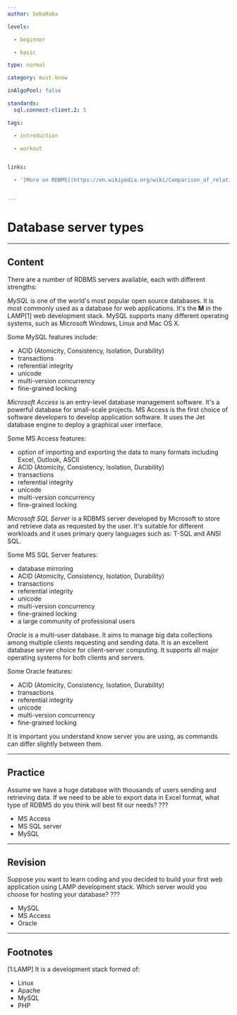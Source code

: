 ```yaml
---
author: SebaRaba

levels:

  - beginner

  - basic

type: normal

category: must-know

inAlgoPool: false

standards:
  sql.connect-client.2: 5

tags:

  - introduction

  - workout


links:

  - '[More on RDBMS](https://en.wikipedia.org/wiki/Comparison_of_relational_database_management_systems){website}'


---
```


# Database server types

---
## Content

There are a number of RDBMS servers available, each with different strengths:

*MySQL* is one of the world's most popular open source databases. It is most commonly used as a database for web applications. It's the **M** in the LAMP[1] web development stack. MySQL supports many different operating systems, such as Microsoft Windows, Linux and Mac OS X.

Some MySQL features include:
- ACID (Atomicity, Consistency, Isolation, Durability)
- transactions
- referential integrity
- unicode
- multi-version concurrency
- fine-grained locking

*Microsoft Access* is an entry-level database management software. It's a powerful database for small-scale projects. MS Access is the first choice of software developers to develop application software. It uses the Jet database engine to deploy a graphical user interface.

Some MS Access features:
- option of importing and exporting the data to many formats including Excel, Outlook, ASCII
- ACID (Atomicity, Consistency, Isolation, Durability)
- transactions
- referential integrity
- unicode
- multi-version concurrency
- fine-grained locking

*Microsoft SQL Server* is a RDBMS server developed by Microsoft to store and retrieve data as requested by the user. It's suitable for different workloads and it uses primary query languages such as: T-SQL and ANSI SQL.

Some MS SQL Server features:
- database mirroring
- ACID (Atomicity, Consistency, Isolation, Durability)
- transactions
- referential integrity
- unicode
- multi-version concurrency
- fine-grained locking
- a large community of professional users

*Oracle* is a multi-user database. It aims to manage big data collections among multiple clients requesting and sending data.  It is an excellent database server choice for client-server computing. It supports all major operating systems for both clients and servers.

Some Oracle features:
- ACID (Atomicity, Consistency, Isolation, Durability)
- transactions
- referential integrity
- unicode
- multi-version concurrency
- fine-grained locking

It is important you understand know server you are using, as commands can differ slightly between them.

---
## Practice

Assume we have a huge database with thousands of users sending and retrieving data. If we need to be able to export data in Excel format, what type of RDBMS do you think will best fit our needs?
???


* MS Access
* MS SQL server
* MySQL

---
## Revision

Suppose you want to learn coding and you decided to build your first web application using LAMP development stack. Which server would you choose for hosting your database?
???


* MySQL
* MS Access
* Oracle

---
## Footnotes
[1:LAMP]
It is a development stack formed of:
- Linux
- Apache
- MySQL
- PHP
